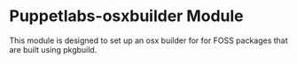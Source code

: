 <h1>Puppetlabs-osxbuilder Module</h1>
This module is designed to set up an osx builder for for FOSS packages that are built using pkgbuild.
